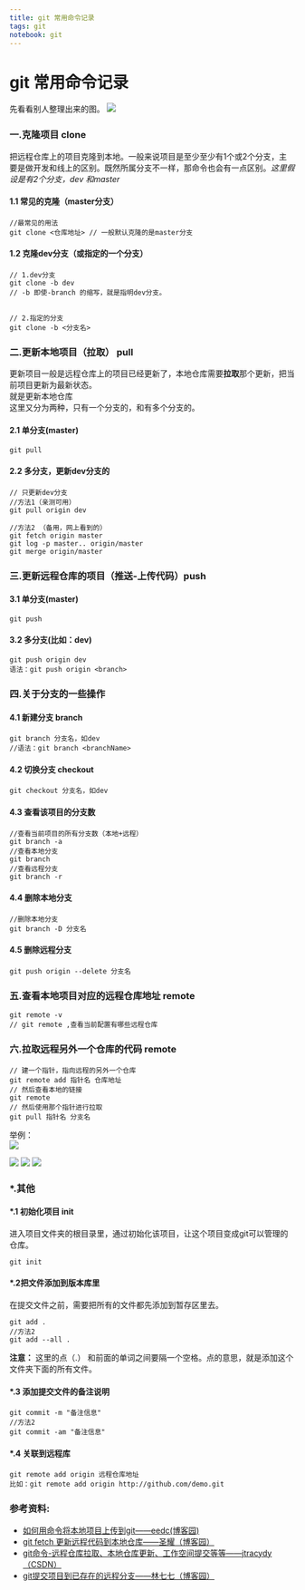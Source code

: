 ```yaml
---
title: git 常用命令记录
tags: git
notebook: git
---
```

# git 常用命令记录
先看看别人整理出来的图。
![](https://raw.githubusercontent.com/heihuahe/myGallery/master/noteImage/.1533814345565.png)
### 一.克隆项目 clone
把远程仓库上的项目克隆到本地。一般来说项目是至少至少有1个或2个分支，主要是做开发和线上的区别。既然所属分支不一样，那命令也会有一点区别。*这里假设是有2个分支，dev 和master*
#### 1.1 常见的克隆（master分支）
```
//最常见的用法
git clone <仓库地址> // 一般默认克隆的是master分支
```
#### 1.2 克隆dev分支（或指定的一个分支）
```
// 1.dev分支
git clone -b dev
// -b 即使-branch 的缩写，就是指明dev分支。


// 2.指定的分支
git clone -b <分支名>
```

### 二.更新本地项目（拉取） pull
更新项目一般是远程仓库上的项目已经更新了，本地仓库需要**拉取**那个更新，把当前项目更新为最新状态。    
就是更新本地仓库   
这里又分为两种，只有一个分支的，和有多个分支的。   
#### 2.1 单分支(master)
```
git pull
```
#### 2.2 多分支，更新dev分支的
```
// 只更新dev分支
//方法1（亲测可用）
git pull origin dev

//方法2 （备用，网上看到的）
git fetch origin master
git log -p master.. origin/master
git merge origin/master
```

### 三.更新远程仓库的项目（推送-上传代码）push
#### 3.1 单分支(master)
```
git push
```
#### 3.2 多分支(比如：dev)
```
git push origin dev
语法：git push origin <branch>
```

### 四.关于分支的一些操作
#### 4.1 新建分支 branch
```
git branch 分支名，如dev
//语法：git branch <branchName>
```

#### 4.2 切换分支 checkout
```
git checkout 分支名，如dev
```

#### 4.3 查看该项目的分支数
```
//查看当前项目的所有分支数（本地+远程）
git branch -a 
//查看本地分支
git branch
//查看远程分支
git branch -r
```
#### 4.4 删除本地分支
```
//删除本地分支
git branch -D 分支名

```
#### 4.5 删除远程分支
```
git push origin --delete 分支名
```
### 五.查看本地项目对应的远程仓库地址 remote
```
git remote -v
// git remote ,查看当前配置有哪些远程仓库
```
### 六.拉取远程另外一个仓库的代码 remote
```
// 建一个指针，指向远程的另外一个仓库
git remote add 指针名 仓库地址
// 然后查看本地的链接
git remote 
// 然后使用那个指针进行拉取
git pull 指针名 分支名

```
举例：  
![](https://raw.githubusercontent.com/heihuahe/myGallery/master/noteImage/20191016171804.png)


![](https://raw.githubusercontent.com/heihuahe/myGallery/master/noteImage/.1532342578342.png)
![](https://raw.githubusercontent.com/heihuahe/myGallery/master/noteImage/.1532342570031.png)
![](https://raw.githubusercontent.com/heihuahe/myGallery/master/noteImage/.1532342564849.png)

### *.其他
#### *.1 初始化项目 init
进入项目文件夹的根目录里，通过初始化该项目，让这个项目变成git可以管理的仓库。
```
git init
```

#### *.2把文件添加到版本库里
在提交文件之前，需要把所有的文件都先添加到暂存区里去。   
```
git add . 
//方法2
git add --all .
```
**注意：** 这里的点（.） 和前面的单词之间要隔一个空格。点的意思，就是添加这个文件夹下面的所有文件。

#### *.3 添加提交文件的备注说明
```
git commit -m "备注信息"
//方法2
git commit -am "备注信息"
```

#### *.4 关联到远程库
```
git remote add origin 远程仓库地址
比如：git remote add origin http://github.com/demo.git
```

### 参考资料:
- [如何用命令将本地项目上传到git——eedc(博客园)](https://www.cnblogs.com/eedc/p/6168430.html)
- [git fetch 更新远程代码到本地仓库——圣耀（博客园）](https://www.cnblogs.com/chenlogin/p/6592228.html)
- [git命令-远程仓库拉取、本地仓库更新、工作空间提交等等——jtracydy（CSDN）](https://blog.csdn.net/jtracydy/article/details/70402663)
- [git提交项目到已存在的远程分支——林七七（博客园）](https://www.cnblogs.com/JennyLin77/p/git.html)

